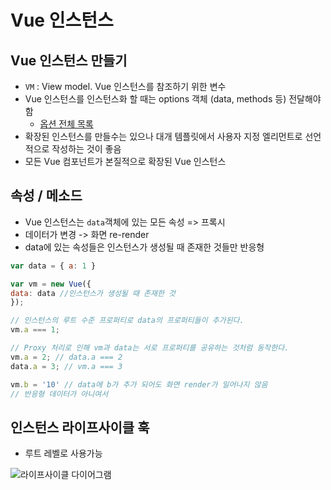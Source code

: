 # Vue 인스턴스

## Vue 인스턴스 만들기
- `VM` : View model. Vue 인스턴스를 참조하기 위한 변수
- Vue 인스턴스를 인스턴스화 할 때는 options 객체 (data, methods 등) 전달해야 함
    - [옵션 전체 목록](https://kr.vuejs.org/v2/api/)
- 확장된 인스턴스를 만들수는 있으나 대개 템플릿에서 사용자 지정 엘리먼트로 선언적으로 작성하는 것이 좋음
- 모든 Vue 컴포넌트가 본질적으로 확장된 Vue 인스턴스

## 속성 / 메소드
- Vue 인스턴스는 `data`객체에 있는 모든 속성 => 프록시
- 데이터가 변경 -> 화면 re-render
- data에 있는 속성들은 인스턴스가 생성될 때 존재한 것들만 반응형
```javascript
var data = { a: 1 }

var vm = new Vue({
data: data //인스턴스가 생성될 때 존재한 것
});

// 인스턴스의 루트 수준 프로퍼티로 data의 프로퍼티들이 추가된다.
vm.a === 1;

// Proxy 처리로 인해 vm과 data는 서로 프로퍼티를 공유하는 것처럼 동작한다.
vm.a = 2; // data.a === 2
data.a = 3; // vm.a === 3

vm.b = '10' // data에 b가 추가 되어도 화면 render가 일어나지 않음
// 반응형 데이터가 아니여서 
``` 
## 인스턴스 라이프사이클 훅
- 루트 레벨로 사용가능

![라이프사이클 다이어그램](https://kr.vuejs.org/images/lifecycle.png)